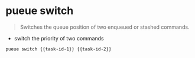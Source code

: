 # pueue switch

> Switches the queue position of two enqueued or stashed commands.

- switch the priority of two commands

`pueue switch {{task-id-1}} {{task-id-2}}`
